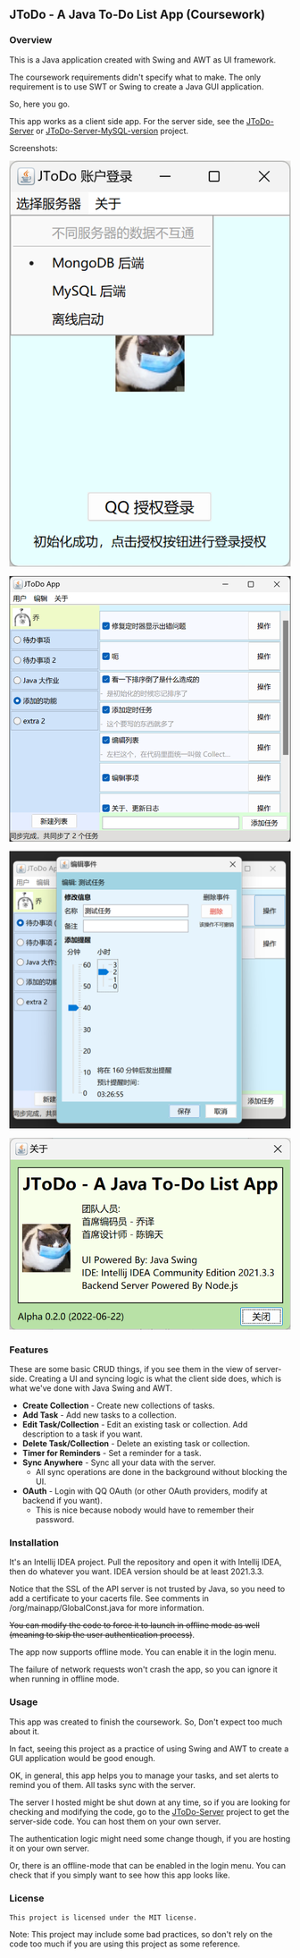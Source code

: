 JToDo - A Java To-Do List App (Coursework)
----

### Overview

This is a Java application created with Swing and AWT as UI framework.

The coursework requirements didn't specify what to make. The only requirement is to use SWT or Swing to create a Java GUI application.

So, here you go.

This app works as a client side app. 
For the server side, see the 
[JToDo-Server](https://github.com/MossTheFox/coursework-jtodo-server) or [JToDo-Server-MySQL-version](https://github.com/MossTheFox/coursework-jtodo-server-alt) project.

Screenshots:

![Login](https://raw.githubusercontent.com/MossTheFox/coursework-jtodo/master/screenshots/JToDo-Client-Login.png)

![Main App](https://raw.githubusercontent.com/MossTheFox/coursework-jtodo/master/screenshots/JToDo-Client-1.png)

![Manage tasks](https://raw.githubusercontent.com/MossTheFox/coursework-jtodo/master/screenshots/JToDo-Client-2.png)

![About](https://raw.githubusercontent.com/MossTheFox/coursework-jtodo/master/screenshots/JToDo-Client-About.png)

### Features

These are some basic CRUD things, 
if you see them in the view of server-side. 
Creating a UI and syncing logic is what the client side does, which is what we've done with Java Swing and AWT.

* **Create Collection** - Create new collections of tasks.
* **Add Task** - Add new tasks to a collection.
* **Edit Task/Collection** - Edit an existing task or collection. Add description to a task if you want.
* **Delete Task/Collection** - Delete an existing task or collection.
* **Timer for Reminders** - Set a reminder for a task.
* **Sync Anywhere** - Sync all your data with the server.
  * All sync operations are done in the background without blocking the UI.
* **OAuth** - Login with QQ OAuth (or other OAuth providers, modify at backend if you want).
  * This is nice because nobody would have to remember their password.

### Installation

It's an Intellij IDEA project. Pull the repository and open it with Intellij IDEA, then do whatever you want. IDEA version should be at least 2021.3.3.

Notice that the SSL of the API server is not trusted by Java, so you need to add a certificate to your cacerts file. 
See comments in /org/mainapp/GlobalConst.java for more information.

<del>You can modify the code to force it to launch in offline mode as well (meaning to skip the user authentication process)</del>. 

The app now supports offline mode. You can enable it in the login menu.

The failure of network requests won't crash the app, so you can ignore it when running in offline mode.

### Usage

This app was created to finish the coursework. So, Don't expect too much about it.

In fact, seeing this project as a practice of using Swing and AWT to create a GUI application would be good enough.

OK, in general, this app helps you to manage your tasks, and set alerts to remind you of them. All tasks sync with the server.

The server I hosted might be shut down at any time, so if you are looking for checking and modifying the code, go to the [JToDo-Server](https://github.com/MossTheFox/coursework-jtodo-server) project to get the server-side code. You can host them on your own server.

The authentication logic might need some change though, if you are hosting it on your own server.

Or, there is an offline-mode that can be enabled in the login menu. You can check that if you simply want to see how this app looks like.

### License

    This project is licensed under the MIT license.

Note: This project may include some bad practices, so don't rely on the code too much if you are using this project as some reference.